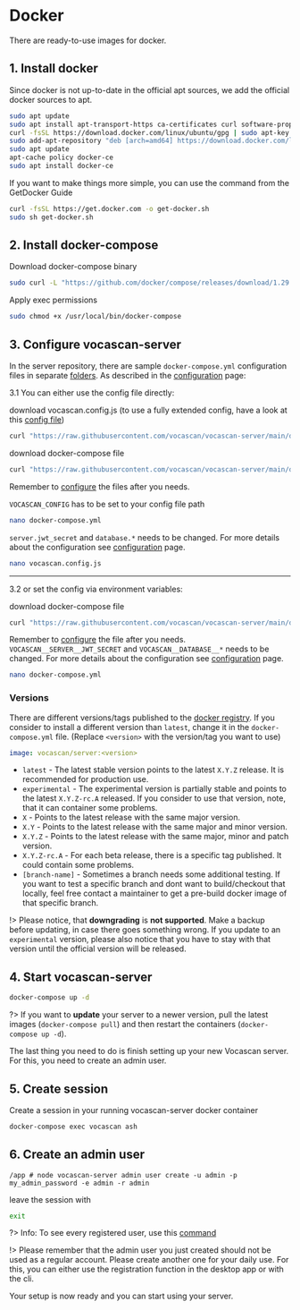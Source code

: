 # Docker

There are ready-to-use images for docker.

## 1. Install docker

Since docker is not up-to-date in the official apt sources, we add the official docker sources to apt.

```bash
sudo apt update
sudo apt install apt-transport-https ca-certificates curl software-properties-common
curl -fsSL https://download.docker.com/linux/ubuntu/gpg | sudo apt-key add -
sudo add-apt-repository "deb [arch=amd64] https://download.docker.com/linux/ubuntu focal stable"
sudo apt update
apt-cache policy docker-ce
sudo apt install docker-ce
```

If you want to make things more simple, you can use the command from the GetDocker Guide

```bash
curl -fsSL https://get.docker.com -o get-docker.sh
sudo sh get-docker.sh
```

## 2. Install docker-compose

Download docker-compose binary

```bash
sudo curl -L "https://github.com/docker/compose/releases/download/1.29.1/docker-compose-$(uname -s)-$(uname -m)" -o /usr/local/bin/docker-compose
```

Apply exec permissions

```bash
sudo chmod +x /usr/local/bin/docker-compose
```

## 3. Configure vocascan-server

In the server repository, there are sample `docker-compose.yml` configuration files in separate
[folders](https://github.com/vocascan/vocascan-server/tree/main/docker). As described in the
[configuration](vocascan-server/configuration) page:

3.1 You can either use the config file directly:

download vocascan.config.js (to use a fully extended config, have a look at this
[config file](https://raw.githubusercontent.com/vocascan/vocascan-server/main/vocascan.config.example.js))

```bash
curl "https://raw.githubusercontent.com/vocascan/vocascan-server/main/docker/default/vocascan.config.js" -o vocascan.config.js
```

download docker-compose file

```bash
curl "https://raw.githubusercontent.com/vocascan/vocascan-server/main/docker/default/docker-compose.yml" -o docker-compose.yml
```

Remember to [configure](vocascan-server/configuration) the files after you needs.

`VOCASCAN_CONFIG` has to be set to your config file path

```bash
nano docker-compose.yml
```

`server.jwt_secret` and `database.*` needs to be changed. For more details about the configuration see
[configuration](vocascan-server/configuration) page.

```bash
nano vocascan.config.js
```

---

3.2 or set the config via environment variables:

download docker-compose file

```bash
curl "https://raw.githubusercontent.com/vocascan/vocascan-server/main/docker/use-env/docker-compose.yml" -o docker-compose.yml
```

Remember to [configure](vocascan-server/configuration) the file after you needs. `VOCASCAN__SERVER__JWT_SECRET` and
`VOCASCAN__DATABASE__*` needs to be changed. For more details about the configuration see
[configuration](vocascan-server/configuration) page.

```bash
nano docker-compose.yml
```

### Versions

There are different versions/tags published to the [docker registry](https://hub.docker.com/). If you consider to
install a different version than `latest`, change it in the `docker-compose.yml` file. (Replace `<version>` with the
version/tag you want to use)

```yml
image: vocascan/server:<version>
```

- `latest` - The latest stable version points to the latest `X.Y.Z` release. It is recommended for production use.
- `experimental` - The experimental version is partially stable and points to the latest `X.Y.Z-rc.A` released. If you
  consider to use that version, note, that it can container some problems.
- `X` - Points to the latest release with the same major version.
- `X.Y` - Points to the latest release with the same major and minor version.
- `X.Y.Z` - Points to the latest release with the same major, minor and patch version.
- `X.Y.Z-rc.A` - For each beta release, there is a specific tag published. It could contain some problems.
- `[branch-name]` - Sometimes a branch needs some additional testing. If you want to test a specific branch and dont
  want to build/checkout that locally, feel free contact a maintainer to get a pre-build docker image of that specific
  branch.

!> Please notice, that **downgrading** is **not supported**. Make a backup before updating, in case there goes something
wrong. If you update to an `experimental` version, please also notice that you have to stay with that version until the
official version will be released.

## 4. Start vocascan-server

```bash
docker-compose up -d
```

?> If you want to **update** your server to a newer version, pull the latest images (`docker-compose pull`) and then
restart the containers (`docker-compose up -d`).

The last thing you need to do is finish setting up your new Vocascan server. For this, you need to create an admin user.

## 5. Create session

Create a session in your running vocascan-server docker container

```bash
docker-compose exec vocascan ash
```

## 6. Create an admin user

```
/app # node vocascan-server admin user create -u admin -p my_admin_password -e admin -r admin
```

leave the session with

```bash
exit
```

?> Info: To see every registered user, use this [command](vocascan-server/cli#list)

!> Please remember that the admin user you just created should not be used as a regular account. Please create another
one for your daily use. For this, you can either use the registration function in the desktop app or with the cli.

Your setup is now ready and you can start using your server.

